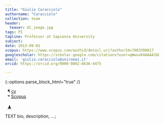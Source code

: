 ```yaml
---
title: "Giulio Caracciolo"
authorname: "Caracciolo"
collection: team
header: 
  teaser: GC_image.jpg
tags: PI
tagline: Professor at Sapienza University
subject: 
date: 2013-09-01
scopus: https://www.scopus.com/authid/detail.uri?authorId=7003398017
googlescholar: https://scholar.google.com/citations?user=qWwuxK4AAAAJ&hl=it&oi=ao
email: 'giulio.caracciolo@uniroma1.it'
orcid: https://orcid.org/0000-0002-8636-4475

---
```


{::options parse_block_html="true" /}

&nbsp;   &#182; [cv](https://lucadigiacomo51.github.io/nano_test_01.github.io/files/CV_EN_Caracciolo.pdf)<br>
&nbsp;   &#10077; [Scopus](https://www.scopus.com/authid/detail.uri?authorId=7003398017)<br>
&nbsp; <br>
&nbsp;   [&#x265F;](https://lichess.org/@/Ivanchliuk)<br>

<p align= "justify">

TEXT bio, description, ...;
